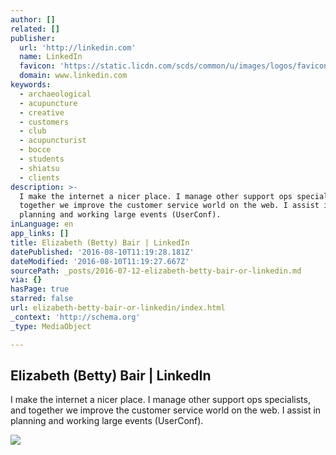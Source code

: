 ```yaml
---
author: []
related: []
publisher:
  url: 'http://linkedin.com'
  name: LinkedIn
  favicon: 'https://static.licdn.com/scds/common/u/images/logos/favicons/v1/favicon.ico'
  domain: www.linkedin.com
keywords:
  - archaeological
  - acupuncture
  - creative
  - customers
  - club
  - acupuncturist
  - bocce
  - students
  - shiatsu
  - clients
description: >-
  I make the internet a nicer place. I manage other support ops specialists, and
  together we improve the customer service world on the web. I assist in
  planning and working large events (UserConf).
inLanguage: en
app_links: []
title: Elizabeth (Betty) Bair | LinkedIn
datePublished: '2016-08-10T11:19:28.181Z'
dateModified: '2016-08-10T11:19:27.667Z'
sourcePath: _posts/2016-07-12-elizabeth-betty-bair-or-linkedin.md
via: {}
hasPage: true
starred: false
url: elizabeth-betty-bair-or-linkedin/index.html
_context: 'http://schema.org'
_type: MediaObject

---
```

<article style=""><h1>Elizabeth (Betty) Bair | LinkedIn</h1><p>I make the internet a nicer place. I manage other support ops specialists, and together we improve the customer service world on the web. I assist in planning and working large events (UserConf).</p><img src="https://media.licdn.com/mpr/mpr/shrinknp_200_200/p/6/005/083/0a7/0a7db2a.jpg" /></article>